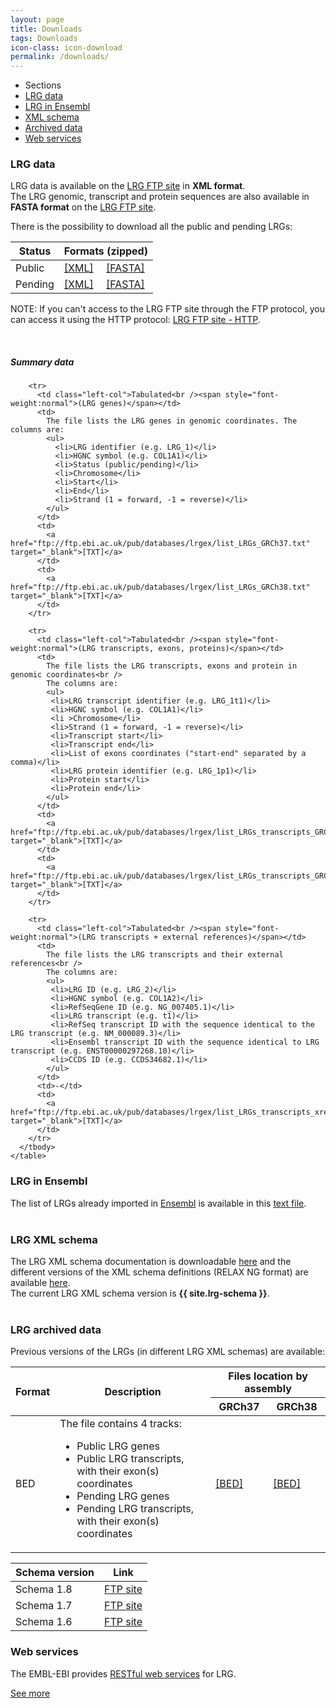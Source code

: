 ```yaml
---
layout: page
title: Downloads
tags: Downloads
icon-class: icon-download
permalink: /downloads/
---
```


<!-- Table of content -->
<div class="clearfix page_menu">
  <ul class="sections_list">
    <li class="icon-next-page smaller-icon close-icon-2 lrg_blue section_title">
      <span class="lrg_dark bold_font">Sections</span>
    </li>
    <li><a href="#lrg-data">LRG data</a></li>
    <li><a href="#lrg-in-ensembl">LRG in Ensembl</a></li>
    <li><a href="#lrg-xml-schema">XML schema</a></li>
    <li><a href="#lrg-archived-data">Archived data</a></li>
    <li><a href="#web-services">Web services</a></li>
  </ul>  
</div>


### LRG data

LRG data is available on the [LRG FTP site](ftp://ftp.ebi.ac.uk/pub/databases/lrgex/) in **XML format**.  
The LRG genomic, transcript and protein sequences are also available in **FASTA format** on the [LRG FTP site](ftp://ftp.ebi.ac.uk/pub/databases/lrgex/fasta).

There is the possibility to download all the public and pending LRGs:

<div class="row">
  <div class="col-lg-4 col-lg-offset-4 col-md-4 col-md-offset-4 col-sm-4 col-sm-offset-4 col-xs-4 col-xs-offset-4">
    <table class="table table-hover table-lrg">
      <thead>
        <tr class="sorttable_header">
          <th>Status</th>
          <th colspan="2">Formats (zipped)</th>
        </tr>
      </thead>
      <tbody>
        <tr>
          <td class="left-col">Public</td>
          <td>
            <a href="ftp://ftp.ebi.ac.uk/pub/databases/lrgex/LRG_public_xml_files.zip">[XML]</a>
          </td>
          <td>
            <a href="ftp://ftp.ebi.ac.uk/pub/databases/lrgex/fasta/LRG_public_fasta_files.zip">[FASTA]</a>
          </td>  
        </tr>
        <tr>
          <td class="left-col">Pending</td>
          <td>
            <a href="ftp://ftp.ebi.ac.uk/pub/databases/lrgex/LRG_pending_xml_files.zip">[XML]</a>
          </td>
          <td>
            <a href="ftp://ftp.ebi.ac.uk/pub/databases/lrgex/fasta/LRG_pending_fasta_files.zip">[FASTA]</a>
          </td>  
        </tr>
      </tbody>
    </table>
  </div>
</div>

<span class="warning">NOTE:</span> If you can't access to the LRG FTP site through the FTP protocol, you can access it using the HTTP protocol: [LRG FTP site - HTTP](http://ftp.ebi.ac.uk/pub/databases/lrgex/).

<br />  

##### Summary data

<div class="row">
  <div class="col-lg-12 col-md-12 col-sm-12 col-xs-12">
    <table class="table table-hover table-lrg">
      <thead>
        <tr class="sorttable_header">
          <th rowspan="2">Format</th>
          <th rowspan="2">Description</th>
          <th colspan="2" class="split-header">Files location by assembly</th>
        </tr>
        <tr class="sorttable_header">
          <th>GRCh37</th>
          <th>GRCh38</th>
        </tr>
      </thead>
      <tbody>
        <tr>
          <td class="left-col">BED</td>
          <td>
            The file contains 4 tracks:
            <ul>
              <li>Public LRG genes</li>
              <li>Public LRG transcripts, with their exon(s) coordinates</li>
              <li>Pending LRG genes</li>
              <li>Pending LRG transcripts, with their exon(s) coordinates</li>
            </ul>
          </td>
          <td>
            <a href="ftp://ftp.ebi.ac.uk/pub/databases/lrgex/LRG_GRCh37.bed" target="_blank">[BED]</a>
          </td>
          <td>
            <a href="ftp://ftp.ebi.ac.uk/pub/databases/lrgex/LRG_GRCh38.bed" target="_blank">[BED]</a>
          </td>
        </tr>

        <tr>
          <td class="left-col">Tabulated<br /><span style="font-weight:normal">(LRG genes)</span></td>
          <td>
            The file lists the LRG genes in genomic coordinates. The columns are:
            <ul>
              <li>LRG identifier (e.g. LRG_1)</li>
              <li>HGNC symbol (e.g. COL1A1)</li>
              <li>Status (public/pending)</li>
              <li>Chromosome</li>
              <li>Start</li>
              <li>End</li>
              <li>Strand (1 = forward, -1 = reverse)</li>
            </ul>
          </td>
          <td>
            <a href="ftp://ftp.ebi.ac.uk/pub/databases/lrgex/list_LRGs_GRCh37.txt" target="_blank">[TXT]</a>
          </td>
          <td>
            <a href="ftp://ftp.ebi.ac.uk/pub/databases/lrgex/list_LRGs_GRCh38.txt" target="_blank">[TXT]</a>
          </td>
        </tr>

        <tr>
          <td class="left-col">Tabulated<br /><span style="font-weight:normal">(LRG transcripts, exons, proteins)</span></td>
          <td>
            The file lists the LRG transcripts, exons and protein in genomic coordinates<br />
            The columns are:
            <ul>
             <li>LRG transcript identifier (e.g. LRG_1t1)</li>
             <li>HGNC symbol (e.g. COL1A1)</li>
             <li >Chromosome</li>
             <li>Strand (1 = forward, -1 = reverse)</li>
             <li>Transcript start</li>
             <li>Transcript end</li>
             <li>List of exons coordinates ("start-end" separated by a comma)</li>
             <li>LRG protein identifier (e.g. LRG_1p1)</li>
             <li>Protein start</li>
             <li>Protein end</li>
            </ul>
          </td>
          <td>
            <a href="ftp://ftp.ebi.ac.uk/pub/databases/lrgex/list_LRGs_transcripts_GRCh37.txt" target="_blank">[TXT]</a>
          </td>
          <td>
            <a href="ftp://ftp.ebi.ac.uk/pub/databases/lrgex/list_LRGs_transcripts_GRCh38.txt" target="_blank">[TXT]</a>
          </td>
        </tr>

        <tr>
          <td class="left-col">Tabulated<br /><span style="font-weight:normal">(LRG transcripts + external references)</span></td>
          <td>
            The file lists the LRG transcripts and their external references<br />
            The columns are:
            <ul>
             <li>LRG ID (e.g. LRG_2)</li>
             <li>HGNC symbol (e.g. COL1A2)</li>
             <li>RefSeqGene ID (e.g. NG_007405.1)</li>
             <li>LRG transcript (e.g. t1)</li>
             <li>RefSeq transcript ID with the sequence identical to the LRG transcript (e.g. NM_000089.3)</li>
             <li>Ensembl transcript ID with the sequence identical to LRG transcript (e.g. ENST00000297268.10)</li>
             <li>CCDS ID (e.g. CCDS34682.1)</li>
            </ul>
          </td>
          <td>-</td>
          <td>
            <a href="ftp://ftp.ebi.ac.uk/pub/databases/lrgex/list_LRGs_transcripts_xrefs.txt" target="_blank">[TXT]</a>
          </td>
        </tr>
      </tbody>
    </table>
  </div>
</div>  


### LRG in Ensembl
  
The list of LRGs already imported in [Ensembl](http://www.ensembl.org) is available in this [text file](ftp://ftp.ebi.ac.uk/pub/databases/lrgex/lrgs_in_ensembl.txt).  
<br />
  
  
### LRG XML schema

The LRG XML schema documentation is downloadable [here](ftp://ftp.ebi.ac.uk/pub/databases/lrgex/docs) and the different versions of the XML schema definitions (RELAX NG format) are available [here](ftp://ftp.ebi.ac.uk/pub/databases/lrgex/docs/schemas).  
The current LRG XML schema version is **{{ site.lrg-schema }}**.  
<br />
  
  
### LRG archived data

Previous versions of the LRGs (in different LRG XML schemas) are available:

<div class="row">
  <div class="col-lg-4 col-lg-offset-4 col-md-4 col-md-offset-4 col-sm-4 col-sm-offset-4 col-xs-4 col-xs-offset-4">
    <table class="table table-hover table-lrg">
      <thead>
        <tr class="sorttable_header">
          <th>Schema version</th>
          <th>Link</th>
        </tr>
      </thead>
      <tbody>
        <tr>
          <td class="left-col">Schema 1.8</td>
          <td>
            <a href="ftp://ftp.ebi.ac.uk/pub/databases/lrgex/SCHEMA_1_8_ARCHIVE/" target="_blank">FTP site</a>
          </td>  
        </tr>
        <tr>
          <td class="left-col">Schema 1.7</td>
          <td>
            <a href="ftp://ftp.ebi.ac.uk/pub/databases/lrgex/SCHEMA_1_7_ARCHIVE/" target="_blank">FTP site</a>
          </td>  
        </tr>
        <tr>
          <td class="left-col">Schema 1.6</td>
          <td>
            <a href="ftp://ftp.ebi.ac.uk/pub/databases/lrgex/SCHEMA_1_6_ARCHIVE/" target="_blank">FTP site</a>
          </td>  
        </tr>
      </tbody>
    </table>
  </div>
</div>

### Web services

The EMBL-EBI provides [RESTful web services](http://www.ebi.ac.uk/Tools/webservices/services/eb-eye_rest) for LRG.
<div><a class="icon-next-page smaller-icon close-icon-2" href="/web-service">See more</a></div>
